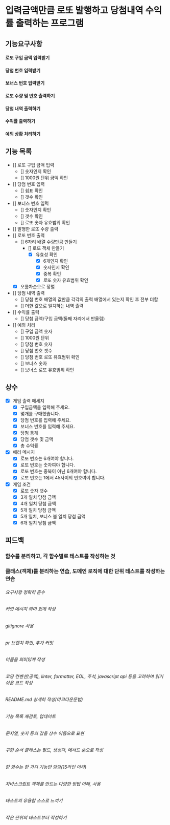 # 입력금액만큼 로또 발행하고 당첨내역 수익률 출력하는 프로그램

## 기능요구사항

#### 로또 구입 금액 입력받기

#### 당첨 번호 입력받기

#### 보너스 번호 입력받기

#### 로또 수량 및 번호 출력하기

#### 당첨 내역 출력하기

#### 수익률 출력하기

#### 예외 상황 처리하기

## 기능 목록

- [] 로또 구입 금액 입력
  - [] 숫자인지 확인
  - [] 1000원 단위 금액 확인
- [] 당첨 번호 입력
  - [] 쉼표 확인
  - [] 갯수 확인
- [] 보너스 번호 입력
  - [] 숫자인지 확인
  - [] 갯수 확인
  - [] 로또 숫자 유효범위 확인
- [] 발행한 로또 수량 출력
- [] 로또 번호 출력
  - [] 6자리 배열 수량만큼 만들기
    - [] 로또 객체 만들기
      - [x] 유효성 확인
        - [x] 6개인지 확인
        - [x] 숫자인지 확인
        - [x] 중복 확인
        - [x] 로또 숫자 유효범위 확인
  - [x] 오름차순으로 정렬
- [] 당첨 내역 출력
  - [] 당첨 번호 배열의 값만큼 각각의 출력 배열에서 있는지 확인 후 전부 더함
  - [] 더한 값으로 일치하는 내역 출력
- [] 수익률 출력
  - [] 당첨 금액/구입 금액(둘째 자리에서 반올림)
- [] 예외 처리
  - [] 구입 금액 숫자
  - [] 1000원 단위
  - [] 당첨 번호 숫자
  - [] 당첨 번호 갯수
  - [] 당첨 번호 로또 유효범위 확인
  - [] 보너스 숫자
  - [] 보너스 로또 유효범위 확인

## 상수

- [x] 게임 출력 메세지
  - [x] 구입금액을 입력해 주세요.
  - [x] 몇개를 구매했습니다.
  - [x] 당첨 번호를 입력해 주세요.
  - [x] 보너스 번호를 입력해 주세요.
  - [x] 당첨 통계
  - [x] 당첨 갯수 및 금액
  - [x] 총 수익률
- [x] 에러 메시지
  - [x] 로또 번호는 6개여야 합니다.
  - [x] 로또 번호는 숫자여야 합니다.
  - [x] 로또 번호는 중복이 아닌 6개여야 합니다.
  - [x] 로또 번호는 1에서 45사이의 번호여야 합니다.
- [x] 게임 조건
  - [x] 로또 숫자 갯수
  - [x] 3개 일치 당첨 금액
  - [x] 4개 일치 당첨 금액
  - [x] 5개 일치 당첨 금액
  - [x] 5개 일치, 보너스 볼 일치 당첨 금액
  - [x] 6개 일치 당첨 금액

## 피드백

### 함수를 분리하고, 각 함수별로 테스트를 작성하는 것

### 클래스(객체)를 분리하는 연습, 도메인 로직에 대한 단위 테스트를 작성하는 연습

###### 요구사항 정확히 준수

###### 커밋 메시지 의미 있게 작성

###### gitignore 사용

###### pr 브랜치 확인, 추가 커밋

###### 이름을 의미있게 작성

###### 코딩 컨벤션(공백), linter, formatter, EOL, 주석, javascript api 등을 고려하여 읽기 쉬운 코드 작성

###### README.md 상세히 작성(마크다운문법)

###### 기능 목록 재검토, 업데이트

###### 문자열, 숫자 등의 값을 상수 이름으로 표현

###### 구현 순서 클래스는 필드, 생성자, 메서드 순으로 작성

###### 한 함수는 한 가지 기능만 담당(15라인 이하)

###### 자바스크립트 객체를 만드는 다양한 방법 이해, 사용

###### 테스트의 유용함 스스로 느끼기

###### 작은 단위의 테스트부터 작성하기
